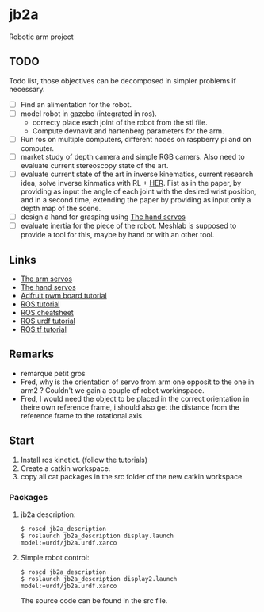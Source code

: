# jb2a
Robotic arm project

## TODO
Todo list, those objectives can be decomposed in simpler problems if necessary.
* [ ] Find an alimentation for the robot.
* [ ] model robot in gazebo (integrated in ros).
  - correcty place each joint of the robot from the stl file.
  - Compute devnavit and hartenberg parameters for the arm.
* [ ] Run ros on multiple computers, different nodes on raspberry pi and on computer.
* [ ] market study of depth camera and simple RGB camers. Also need to evaluate current stereoscopy state of the art.
* [ ] evaluate current state of the art in inverse kinematics, current research idea, solve inverse kinmatics with RL + [HER](https://arxiv.org/abs/1707.01495). Fist as in the paper, by providing as input the angle of each joint with the desired wrist position, and in a second time, extending the paper by providing as input only a depth map of the scene.
* [ ] design a hand for grasping using [The hand servos][1]
* [ ] evaluate inertia for the piece of the robot. Meshlab is supposed to provide a tool for this, maybe by hand or with an other tool.
## Links

- [The arm servos](https://www.amazon.fr/dp/B0716V3WNH/ref=pe_3044141_185740131_TE_item)
- [The hand servos][1]
- [Adfruit pwm board tutorial](https://learn.adafruit.com/adafruit-16-channel-servo-driver-with-raspberry-pi/overview)
- [ROS tutorial](http://wiki.ros.org/ROS/Tutorials)
- [ROS cheatsheet](https://github.com/ros/cheatsheet/releases)
- [ROS urdf tutorial](https://github.com/ros/urdf_tutorial)
- [ROS tf tutorial](http://wiki.ros.org/tf/Tutorials)

[1]: https://www.amazon.fr/dp/B07KQC5R4H/ref=pe_3044141_185740131_TE_item

## Remarks

- remarque petit gros
- Fred, why is the orientation of servo from arm one opposit to the one in arm2 ? Couldn't we gain a couple of robot workinspace.
- Fred, I would need the object to be placed in the correct orientation in theire own reference frame, i should also get the distance from the reference frame to the rotational axis. 

## Start

1. Install ros kinetict. (follow the tutorials)
2. Create a catkin workspace.
3. copy all cat packages in the src folder of the new catkin workspace.

### Packages

1. jb2a description:
	```
	$ roscd jb2a_description
	$ roslaunch jb2a_description display.launch model:=urdf/jb2a.urdf.xarco
	```
2. Simple robot control:
	```
	$ roscd jb2a_description
	$ roslaunch jb2a_description display2.launch model:=urdf/jb2a.urdf.xarco
	```
   The source code can be found in the src file.


